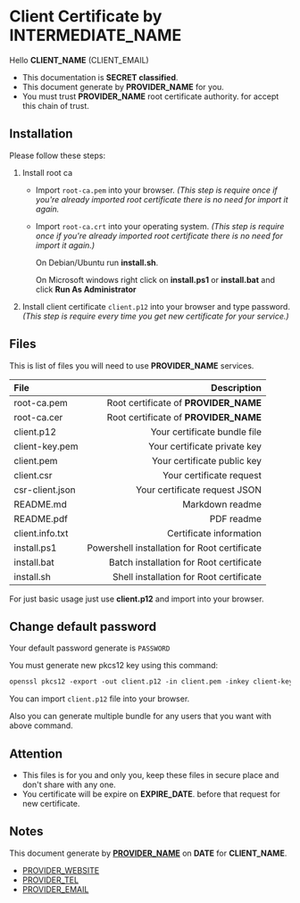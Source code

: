 # Client Certificate by **INTERMEDIATE_NAME**

Hello **CLIENT_NAME** (CLIENT_EMAIL)

* This documentation is **SECRET classified**.
* This document generate by **PROVIDER_NAME** for you.
* You must trust **PROVIDER_NAME** root certificate authority. for accept this chain of trust.

## Installation

Please follow these steps:

1. Install root ca

    * Import `root-ca.pem` into your browser. _(This step is require once if you're already imported root certificate there is no need for import it again._

    * Import `root-ca.crt` into your operating system. _(This step is require once if you're already imported root certificate there is no need for import it again.)_

        On Debian/Ubuntu run **install.sh**.

        On Microsoft windows right click on **install.ps1** or **install.bat** and click **Run As Administrator**

1. Install client certificate `client.p12` into your browser and type password. _(This step is require every time you get new certificate for your service.)_

## Files

This is list of files you will need to use **PROVIDER_NAME** services.

| File            |                                  Description |
| :-------------- | -------------------------------------------: |
| root-ca.pem     |        Root certificate of **PROVIDER_NAME** |
| root-ca.cer     |        Root certificate of **PROVIDER_NAME** |
| client.p12      |                 Your certificate bundle file |
| client-key.pem  |                 Your certificate private key |
| client.pem      |                  Your certificate public key |
| client.csr      |                     Your certificate request |
| csr-client.json |                Your certificate request JSON |
| README.md       |                              Markdown readme |
| README.pdf      |                                   PDF readme |
| client.info.txt |                      Certificate information |
| install.ps1     | Powershell installation for Root certificate |
| install.bat     |      Batch installation for Root certificate |
| install.sh      |      Shell installation for Root certificate |

For just basic usage just use **client.p12** and import into your browser.

## Change default password

Your default password generate is `PASSWORD`

You must generate new pkcs12 key using this command:

```txt
openssl pkcs12 -export -out client.p12 -in client.pem -inkey client-key.pem
```

You can import `client.p12` file into your browser.

Also you can generate multiple bundle for any users that you want with above command.

## Attention

* This files is for you and only you, keep these files in secure place and don't share with any one.
* You certificate will be expire on **EXPIRE_DATE**. before that request for new certificate.

## Notes

This document generate by **[PROVIDER_NAME](PROVIDER_WEBSITE)** on **DATE** for **CLIENT_NAME**.

* [PROVIDER_WEBSITE](PROVIDER_WEBSITE)
* [PROVIDER_TEL](tel:PROVIDER_TEL)
* [PROVIDER_EMAIL](mailto:PROVIDER_EMAIL)
